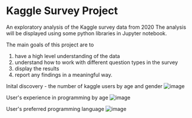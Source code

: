 # Kaggle Survey Project
An exploratory analysis of the Kaggle survey data from 2020
The analysis will be displayed using some python libraries in Jupyter notebook.

The main goals of this project are to 
1. have a high level understanding of the data
2. understand how to work with different question types in the survey
3. display the results
4. report any findings in a meaningful way. 


Inital discovery - the number of kaggle users by age and gender
![image](https://user-images.githubusercontent.com/20074613/121215447-031a6d80-c84e-11eb-9f87-23880cffda8a.png)

User's experience in programming by age
![image](https://user-images.githubusercontent.com/20074613/121220913-0ebc6300-c853-11eb-9d0c-a9efda3a7bb5.png)

User's preferred programming language
![image](https://user-images.githubusercontent.com/20074613/121220993-21cf3300-c853-11eb-828f-c2e7f18e01f8.png)


